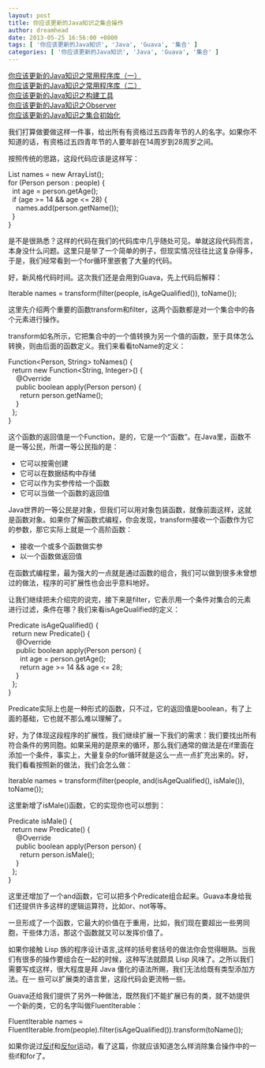 ```yaml
---
layout: post
title: 你应该更新的Java知识之集合操作
author: dreamhead
date: 2013-05-25 16:56:00 +0800
tags: [ '你应该更新的Java知识', 'Java', 'Guava', '集合' ]
categories: [ '你应该更新的Java知识', 'Java', 'Guava', '集合' ]
---
```


[你应该更新的Java知识之常用程序库（一）  
](http://dreamhead.blogbus.com/logs/226738702.html)[你应该更新的Java知识之常用程序库（二）  
](http://dreamhead.blogbus.com/logs/226738756.html)[你应该更新的Java知识之构建工具  
](http://dreamhead.blogbus.com/logs/227427912.html)[你应该更新的Java知识之Observer  
](http://dreamhead.blogbus.com/logs/231594181.html)[你应该更新的Java知识之集合初始化](http://dreamhead.blogbus.com/logs/232899025.html)

我们打算做要做这样一件事，给出所有有资格过五四青年节的人的名字。如果你不知道的话，有资格过五四青年节的人要年龄在14周岁到28周岁之间。

按照传统的思路，这段代码应该是这样写：

List names = new ArrayList();  
for (Person person : people) {  
&nbsp; int age = person.getAge();  
&nbsp; if (age \>= 14 && age \<= 28) {  
&nbsp; &nbsp; names.add(person.getName());  
&nbsp; }  
}

是不是很熟悉？这样的代码在我们的代码库中几乎随处可见。单就这段代码而言，本身没什么问题。这里只是举了一个简单的例子，但现实情况往往比这复杂得多，于是，我们经常看到一个for循环里嵌套了大量的代码。

好，新风格代码时间。这次我们还是会用到Guava，先上代码后解释：

Iterable names = transform(filter(people, isAgeQualified()), toName());

这里先介绍两个重要的函数transform和filter，这两个函数都是对一个集合中的各个元素进行操作。

transform如名所示，它把集合中的一个值转换为另一个值的函数，至于具体怎么转换，则由后面的函数定义。我们来看看toName的定义：

Function\<Person, String\> toNames() {  
&nbsp; return new Function\<String, Integer\>() {  
&nbsp; &nbsp; @Override  
&nbsp; &nbsp; public boolean apply(Person person) {  
&nbsp; &nbsp; &nbsp; return person.getName();  
&nbsp; &nbsp; }  
&nbsp; };  
}

这个函数的返回值是一个Function，是的，它是一个“函数”。在Java里，函数不是一等公民，所谓一等公民指的是：

- 它可以按需创建
- 它可以在数据结构中存储
- 它可以作为实参传给一个函数
- 它可以当做一个函数的返回值

Java世界的一等公民是对象，但我们可以用对象包装函数，就像前面这样，这就是函数对象。如果你了解函数式编程，你会发现，transform接收一个函数作为它的参数，那它实际上就是一个高阶函数：

- 接收一个或多个函数做实参
- 以一个函数做返回值

在函数式编程里，最为强大的一点就是通过函数的组合，我们可以做到很多未曾想过的做法，程序的可扩展性也会出乎意料地好。

让我们继续把未介绍完的说完，接下来是filter，它表示用一个条件对集合的元素进行过滤，条件在哪？我们来看isAgeQualified的定义：

Predicate isAgeQualified() {  
&nbsp; return new Predicate() {  
&nbsp; &nbsp; @Override  
&nbsp; &nbsp; public boolean apply(Person person) {  
&nbsp; &nbsp; &nbsp; int age = person.getAge();  
&nbsp; &nbsp; &nbsp; return age \>= 14 && age \<= 28;  
&nbsp; &nbsp; }  
&nbsp; };  
}

Predicate实际上也是一种形式的函数，只不过，它的返回值是boolean，有了上面的基础，它也就不那么难以理解了。

好，为了体现这段程序的扩展性，我们继续扩展一下我们的需求：我们要找出所有符合条件的男同胞。如果采用的是原来的循环，那么我们通常的做法是在if里面在添加一个条件，事实上，大量复杂的for循环就是这么一点一点扩充出来的。好，我们看看按照新的做法，我们会怎么做：

Iterable names = transform(filter(people, and(isAgeQualified(), isMale()), toName());

这里新增了isMale()函数，它的实现你也可以想到：

Predicate isMale() {  
&nbsp; return new Predicate() {  
&nbsp; &nbsp; @Override  
&nbsp; &nbsp; public boolean apply(Person person) {  
&nbsp; &nbsp; &nbsp; return person.isMale();  
&nbsp; &nbsp; }  
&nbsp; };  
}

这里还增加了一个and函数，它可以把多个Predicate组合起来。Guava本身给我们还提供许多这样的逻辑运算符，比如or、not等等。

一旦形成了一个函数，它最大的价值在于重用，比如，我们现在要超出一些男同胞，干些体力活，那这个函数就又可以发挥价值了。

如果你接触 Lisp 族的程序设计语言,这样的括号套括号的做法你会觉得眼熟。当我们有很多的操作要组合在一起的时候，这种写法就颇具 Lisp 风味了。之所以我们需要写成这样，很大程度是拜 Java 僵化的语法所赐，我们无法给既有类型添加方法。在一 些可以扩展类的语言里，这段代码会更流畅一些。

Guava还给我们提供了另外一种做法，既然我们不能扩展已有的类，就不妨提供一个新的类，它的名字叫做FluentIterable：

FluentIterable names = FluentIterable.from(people).filter(isAgeQualified()).transform(toName());

如果你说过[反if](http://www.antiifcampaign.com/)和[反for](http://codebetter.com/matthewpodwysocki/2009/06/26/the-anti-for-campaign/)运动，看了这篇，你就应该知道怎么样消除集合操作中的一些if和for了。


